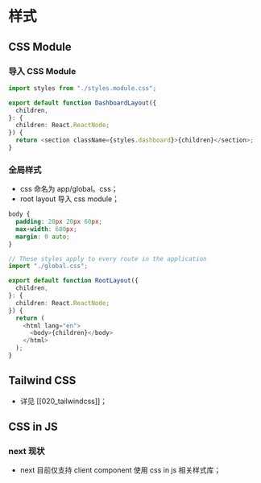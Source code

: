 # 样式

## CSS Module

### 导入 CSS Module

```typescript
import styles from "./styles.module.css";

export default function DashboardLayout({
  children,
}: {
  children: React.ReactNode;
}) {
  return <section className={styles.dashboard}>{children}</section>;
}
```

### 全局样式

- css 命名为 app/global。css；
- root layout 导入 css module；

```css
body {
  padding: 20px 20px 60px;
  max-width: 680px;
  margin: 0 auto;
}
```

```typescript
// These styles apply to every route in the application
import "./global.css";

export default function RootLayout({
  children,
}: {
  children: React.ReactNode;
}) {
  return (
    <html lang="en">
      <body>{children}</body>
    </html>
  );
}
```

## Tailwind CSS

- 详见 [[020_tailwindcss]]；

## CSS in JS

### next 现状

- next 目前仅支持 client component 使用 css in js 相关样式库；
